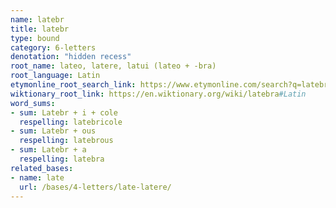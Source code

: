 ```yaml
---
name: latebr
title: latebr
type: bound
category: 6-letters
denotation: "hidden recess"
root_name: lateo, latere, latui (lateo + -bra)
root_language: Latin
etymonline_root_search_link: https://www.etymonline.com/search?q=latebra
wiktionary_root_link: https://en.wiktionary.org/wiki/latebra#Latin
word_sums:
- sum: Latebr + i + cole
  respelling: latebricole
- sum: Latebr + ous
  respelling: latebrous
- sum: Latebr + a
  respelling: latebra
related_bases:
- name: late
  url: /bases/4-letters/late-latere/
---
```

